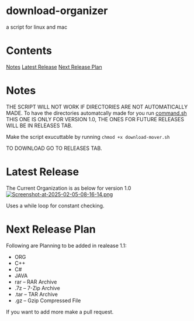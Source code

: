# download-organizer
a script for linux and mac

# Contents
[Notes](#Notes)
[Latest Release](#latest-release)
[Next Release Plan](#next-release-plan)

# Notes
THE SCRIPT WILL NOT WORK IF DIRECTORIES ARE NOT AUTOMATICALLY MADE.
To have the directories automatcally made for you run [command.sh](command.sh)
THIS ONE IS ONLY FOR VERSION 1.0, THE ONES FOR FUTURE RELEASES WILL BE IN RELEASES TAB.


Make the script exucuttable by running `chmod +x download-mover.sh`

TO DOWNLOAD GO TO RELEASES TAB.




# Latest Release
The Current Organization is as below for version 1.0
[![Screenshot-at-2025-02-05-08-16-14.png](https://i.postimg.cc/wTWm9kwN/Screenshot-at-2025-02-05-08-16-14.png)](https://postimg.cc/4m9d5pk4)

Uses a while loop for constant checking.

# Next Release Plan
Following are Planning to be added in realease 1.1:

- ORG
- C++
- C#
- JAVA
- rar – RAR Archive
- .7z – 7-Zip Archive
- .tar – TAR Archive
- .gz – Gzip Compressed File

If you want to add more make a pull request.
